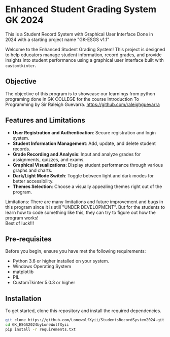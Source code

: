 # Enhanced Student Grading System GK 2024
This is a Student Record System with Graphical User Interface Done in 2024 with a starting project name "GK-ESGS v1.1"

Welcome to the Enhanced Student Grading System! This project is designed to help educators manage student information, record grades, and provide insights into student performance using a graphical user interface built with `customtkinter`.

## Objective
The objective of this program is to showcase our learnings from python programing done in GK COLLEGE for the course Introduction To Programming by Sir Raleigh Guevarra.
https://github.com/raleighguevarra

## Features and Limitations

- **User Registration and Authentication**: Secure registration and login system.
- **Student Information Management**: Add, update, and delete student records.
- **Grade Recording and Analysis**: Input and analyze grades for assignments, quizzes, and exams.
- **Graphical Visualizations**: Display student performance through various graphs and charts.
- **Dark/Light Mode Switch**: Toggle between light and dark modes for better accessibility.
- **Themes Selection**: Choose a visually appealing themes right out of the program.

Limitations:
There are many limitations and future improvement and bugs in this program 
since it is still "UNDER DEVELOPMENT".
But for the students to learn how to code something like this, they can
try to figure out how the program works!  
Best of luck!!!


## Pre-requisites
Before you begin, ensure you have met the following requirements:

- Python 3.6 or higher installed on your system.
- Windows Operating System
- matplotlib
- PIL
- CustomTkinter 5.0.3 or higher

## Installation

To get started, clone this repository and install the required dependencies.

```bash
git clone https://github.com/LonewolfXyii/StudentsRecordSystem2024.git
cd GK_ESGS2024byLoneWolfXyii
pip install -r requirements.txt

